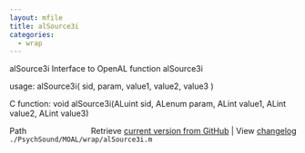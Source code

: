 ```yaml
---
layout: mfile
title: alSource3i
categories:
  - wrap
---
```


alSource3i  Interface to OpenAL function alSource3i

usage:  alSource3i\( sid, param, value1, value2, value3 \)

C function:  void alSource3i\(ALuint sid, ALenum param, ALint value1, ALint value2, ALint value3\)


<div class="code_header" style="text-align:right;">
  <span style="float:left;">Path&nbsp;&nbsp;</span> <span class="counter">Retrieve <a href=
  "https://raw.github.com/Psychtoolbox-3/Psychtoolbox-3/beta/./PsychSound/MOAL/wrap/alSource3i.m">current version from GitHub</a> | View <a href=
  "https://github.com/Psychtoolbox-3/Psychtoolbox-3/commits/beta/./PsychSound/MOAL/wrap/alSource3i.m">changelog</a></span>
</div>
<div class="code">
  <code>./PsychSound/MOAL/wrap/alSource3i.m</code>
</div>
